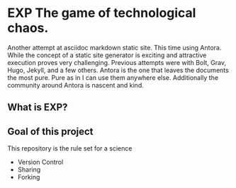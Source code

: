# EXP The game of technological chaos. 

Another attempt at asciidoc markdown static site.
This time using Antora.
While the concept of a static site generator is exciting and attractive execution proves very challenging.
Previous attempts were with Bolt, Grav, Hugo, Jekyll, and a few others. 
Antora is the one that leaves the documents the most pure. 
Pure as in I can use them anywhere else. 
Additionally the community around Antora is nascent and kind.

## What is EXP?




## Goal of this project

This repository is the rule set for a science 

* Version Control
* Sharing 
* Forking


